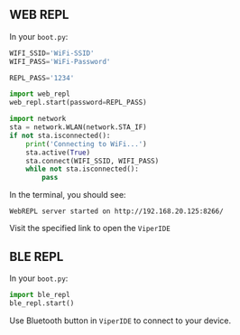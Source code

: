 
## WEB REPL

In your `boot.py`:

```py
WIFI_SSID='WiFi-SSID'
WIFI_PASS='WiFi-Password'

REPL_PASS='1234'

import web_repl
web_repl.start(password=REPL_PASS)

import network
sta = network.WLAN(network.STA_IF)
if not sta.isconnected():
    print('Connecting to WiFi...')
    sta.active(True)
    sta.connect(WIFI_SSID, WIFI_PASS)
    while not sta.isconnected():
        pass
```

In the terminal, you should see:

```log
WebREPL server started on http://192.168.20.125:8266/
```

Visit the specified link to open the `ViperIDE`

## BLE REPL

In your `boot.py`:

```py
import ble_repl
ble_repl.start()
```

Use Bluetooth button in `ViperIDE` to connect to your device.

